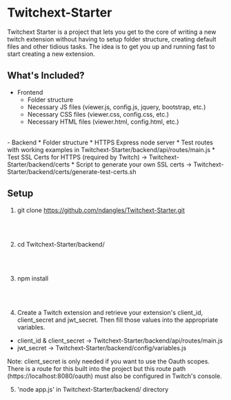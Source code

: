 Twitchext-Starter
=================

Twitchext Starter is a project that lets you get to the core of writing a new twitch extension without having to setup folder structure, creating default files and other tidious tasks. The idea is to get you up and running fast to start creating a new extension.


What's Included?
-----------------

- Frontend
    * Folder structure
    * Necessary JS files (viewer.js, config.js, jquery, bootstrap, etc.)
    * Necessary CSS files (viewer.css, config.css, etc.)
    * Necessary HTML files (viewer.html, config.html, etc.)
<br>
- Backend
  * Folder structure
  * HTTPS Express node server
  * Test routes with working examples in Twitchext-Starter/backend/api/routes/main.js
  * Test SSL Certs for HTTPS (required by Twitch) -> Twitchext-Starter/backend/certs
  * Script to generate your own SSL certs -> Twitchext-Starter/backend/certs/generate-test-certs.sh

Setup
------------

1. git clone https://github.com/ndangles/Twitchext-Starter.git

<br><br>

2. cd Twitchext-Starter/backend/

<br><br>

3. npm install

<br><br>

4. Create a Twitch extension and retrieve your extension's client_id, client_secret and jwt_secret. Then fill those values into the appropriate variables.

  - client_id & client_secret -> Twitchext-Starter/backend/api/routes/main.js
  - jwt_secret -> Twitchext-Starter/backend/config/variables.js

  Note: client_secret is only needed if you want to use the Oauth scopes. There is a route for this built into the project but this route path (https://localhost:8080/oauth) must also be configured in Twitch's console.


5. 'node app.js' in Twitchext-Starter/backend/ directory
